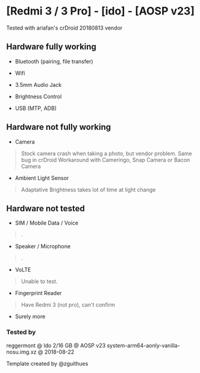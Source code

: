 # [Redmi 3 / 3 Pro] - [ido] - [AOSP v23]

Tested with ariafan's crDroid 20180813 vendor

## Hardware fully working
  
* Bluetooth (pairing, file transfer)

* Wifi

* 3.5mm Audio Jack

* Brightness Control

* USB (MTP, ADB)


## Hardware not fully working

* Camera
> Stock camera crash when taking a photo, but vendor problem. Same bug in crDroid
> Workaround with Cameringo, Snap Camera or Bacon Camera

* Ambient Light Sensor
> Adaptative Brightness takes lot of time at light change


## Hardware not tested

* SIM / Mobile Data / Voice
> .

* Speaker / Microphone
> .

* VoLTE
> Unable to test.

* Fingerprint Reader
> Have Redmi 3 (not pro), can't confirm

* Surely more

### Tested by

reggermont @ Ido 2/16 GB @ AOSP v23 system-arm64-aonly-vanilla-nosu.img.xz @ 2018-08-22

Template created by @zguithues